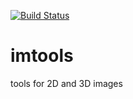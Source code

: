 [![Build Status](https://travis-ci.org/mjirik/imtools.svg?branch=master)](https://travis-ci.org/mjirik/imtools)

# imtools
tools for 2D and 3D images 
